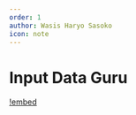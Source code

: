 ```yaml
---
order: 1
author: Wasis Haryo Sasoko
icon: note 
---
```


# Input Data Guru

[!embed](https://app.tango.us/app/embed/0f461614-05e7-4f4f-b63c-2a383aee7a20?iframe)

